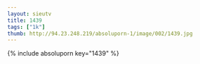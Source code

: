 ```yaml
--- 
layout: sieutv
title: 1439
tags: ["1k"]
thumb: http://94.23.248.219/absoluporn-1/image/002/1439.jpg
---
```

{% include absoluporn key="1439" %} 
